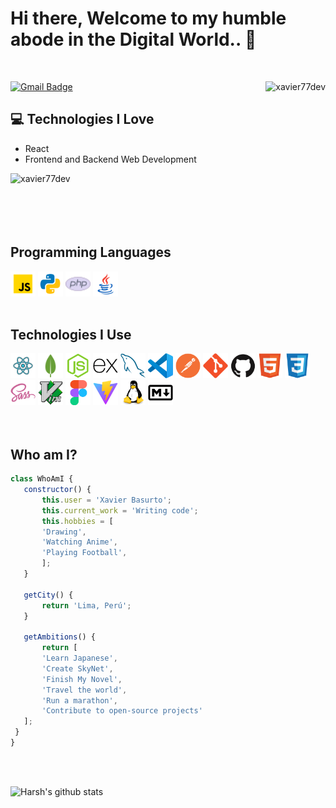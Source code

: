 <h1>Hi there, Welcome to my humble abode in the Digital World.. 👋</h1> 
<br>


<p align="left">
<!-- <a href="https://edit-link"><img src="https://img.shields.io/badge/-edit-blue?style=flat-square&logo=Linkedin&logoColor=white" alt="Linkedin Badge"></a> -->
<a href="mailto:xavier.basurto.77@gmail.com"><img src="https://img.shields.io/badge/xavier.basurto.77@gmail.com-c14438?style=flat-square&logo=Gmail&logoColor=white" alt="Gmail Badge"></a>
<img align="right" src="https://komarev.com/ghpvc/?username=xavier77dev" alt="xavier77dev"> 
</p>


## :computer: Technologies I Love

- React
- Frontend and Backend Web Development

<img align="left" src="https://github-readme-stats.vercel.app/api/top-langs?username=xavier77dev&show_icons=true&locale=en&layout=compact" alt="xavier77dev" />
<br>
<br>
<br>
<br>
<br>

## Programming Languages
<div align="left">
    <img height="40" src="./img/javascript.svg" alt="javascript"/> 
    <img height="40" src="./img/python.svg" alt="python"/> 
    <img height="40" src="./img/php.svg" alt="php"/> 
    <img height="40" src="./img/java.svg" alt="java"/>
</div>
<br>

## Technologies I Use

<div style="left">
    <img height="40" src="./img/react.svg" alt="react"/>
    <img height="40" src="./img/mongo-db.png" alt="mongo-db"/>
    <img height="40" src="./img/Node.js.svg" alt="Node.js.svg"/>
    <img height="40" src="./img/Express.svg" alt="Express"/>
    <img height="40" src="./img/MySQL.svg" alt="MYSQL"/>
    <img height="40" src="./img/vscode.svg" alt="vscode"/>
    <img height="40" src="./img/Postman.svg" alt="Postman"/>
    <img height="40" src="./img/Git.svg" alt="Git"/>
    <img height="40" src="./img/GitHub.svg" alt="GitHub"/>
    <img height="40" src="./img/HTML5.svg" alt="HTML5"/>
    <img height="40" src="./img/CSS3.svg" alt="CSS3"/>
    <img height="40" src="./img/Sass.svg" alt="Sass"/>
    <img height="40" src="./img/Vim.svg" alt="Vim"/>
    <img height="40" src="./img/Figma.svg" alt="Figma"/>
    <img height="40" src="./img/Vite.js.svg" alt="Vite.js"/>
    <img height="40" src="./img/Linux.svg" alt="Linux.js"/>
    <img height="40" src="./img/Markdown.svg" alt="Markdown.js"/>
</div>
<br>
<br>

 ## Who am I?
 ```javascript
class WhoAmI {
    constructor() {
        this.user = 'Xavier Basurto';
        this.current_work = 'Writing code';
        this.hobbies = [
        'Drawing',
        'Watching Anime',
        'Playing Football',
        ];
    }

    getCity() {
        return 'Lima, Perú';
    }

    getAmbitions() {
        return [
        'Learn Japanese',
        'Create SkyNet',
        'Finish My Novel',
        'Travel the world',
        'Run a marathon',
        'Contribute to open-source projects'
    ];
  }
}

```

<br>
<br>

![Harsh's github stats](https://github-readme-stats.vercel.app/api?username=xavier77dev&hide=["issues"]&show_icons=true)
